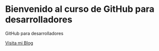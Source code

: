 # Bienvenido al curso de GitHub para desarrolladores

GitHub para desarrolladores

[Visita mi Blog](http://rejunteliterario.blogspot.com)
